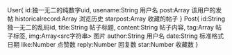 User{
    id:独一无二的纯数字uid,
    usename:String 用户名
    post:Array<Post> 该用户的发帖
    historicalrecord:Array<Post> 浏览历史
    starpost:Array<Post> 收藏的帖子
}
Post{
    id:String 独一无二的乱码id,
    title:String 帖子标题,
    content:String 帖子内容,
    tag:Array 帖子标签,
    img:Array<src字符串> 图片
    author:String 用户名
    date:String 标准格式日期
    like:Number 点赞数
    reply:Number 回复数
    star:Number 收藏数
}